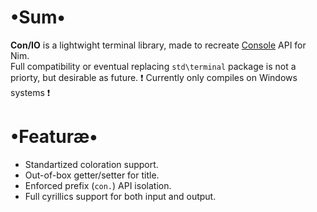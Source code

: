 # •Sum•
__Con/IO__ is a lightwight terminal library, made to recreate [Console](https://docs.microsoft.com/ru-ru/dotnet/api/system.console?view=netframework-4.7.2) API for Nim.  
Full compatibility or eventual replacing `std\terminal` package is not a priorty, but desirable as future.
❗ Currently only compiles on Windows systems ❗

# •Featuræ•
* Standartized coloration support.
* Out-of-box getter/setter for title.
* Enforced prefix (`con.`) API isolation.
* Full cyrillics support for both input and output.

